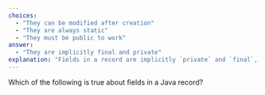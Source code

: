 ```yaml
---
choices:
  - "They can be modified after creation"
  - "They are always static"
  - "They must be public to work"
answer:
  - "They are implicitly final and private"
explanation: "Fields in a record are implicitly `private` and `final`, making them immutable."
---
```


Which of the following is true about fields in a Java record?
